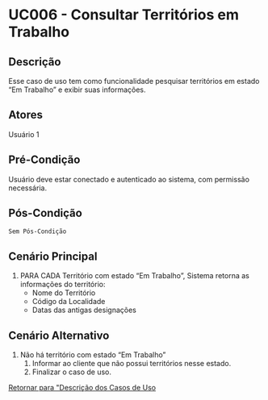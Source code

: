 # UC006 - Consultar Territórios em Trabalho

## Descrição

Esse caso de uso tem como funcionalidade pesquisar territórios em estado “Em Trabalho” e exibir suas informações.

## Atores

Usuário 1

## Pré-Condição

Usuário deve estar conectado e autenticado ao sistema, com permissão necessária.

## Pós-Condição

    Sem Pós-Condição

## Cenário Principal

1. PARA CADA Território com estado “Em Trabalho”, Sistema retorna as informações do território:
   - Nome do Território
   - Código da Localidade
   - Datas das antigas designações

## Cenário Alternativo

1. Não há território com estado “Em Trabalho”
   1. Informar ao cliente que não possui territórios nesse estado.
   2. Finalizar o caso de uso.

[Retornar para "Descrição dos Casos de Uso](https://github.com/matheusdf6/sheekr-app#descrição-dos-casos-de-uso)
